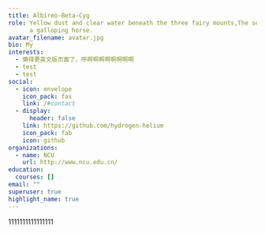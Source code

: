 ```yaml
---
title: Albireo-Beta-Cyg
role: Yellow dust and clear water beneath the three fairy mounts,The sea change of a thousand years as fleeting as
      a galloping horse.
avatar_filename: avatar.jpg
bio: My
interests:
  - 懒得更英文版页面了，呼啊啊啊啊啊啊啊啊
  - test
  - test
social:
  - icon: envelope
    icon_pack: fas
    link: /#contact
  - display:
      header: false
    link: https://github.com/hydrogen-helium
    icon_pack: fab
    icon: github
organizations:
  - name: NCU
    url: http://www.ncu.edu.cn/
education:
  courses: []
email: ""
superuser: true
highlight_name: true
---
```

1111111111111111